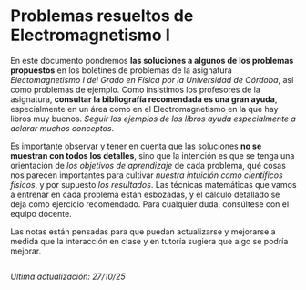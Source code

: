 # Problemas resueltos de Electromagnetismo I

En este documento pondremos **las soluciones a algunos de los problemas propuestos** en los boletines de problemas de la asignatura *Electomagnetismo I del Grado en Física por la Universidad de Córdoba*, así como problemas de ejemplo. Como insistimos los profesores de la asignatura, **consultar la bibliografía recomendada es una gran ayuda**, especialmente en un área como en el Electromagnetismo en la que hay libros muy buenos. *Seguir los ejemplos de los libros ayuda especialmente a aclarar muchos conceptos*.

Es importante observar y tener en cuenta que las soluciones **no se muestran con todos los detalles**, sino que la intención es que se tenga una orientación de *los objetivos de aprendizaje* de cada problema, qué cosas nos parecen importantes para cultivar *nuestra intuición como científicos físicos*, y por supuesto *los resultados*. Las técnicas matemáticas que vamos a entrenar en cada problema están esbozadas, y el cálculo detallado se deja como ejercicio recomendado. Para cualquier duda, consúltese con el equipo docente.
 
Las notas están pensadas para que puedan actualizarse y mejorarse a medida que la interacción en clase y en tutoría sugiera que algo se podría mejorar.

```{tableofcontents}
```

*Ultima actualización: 27/10/25*